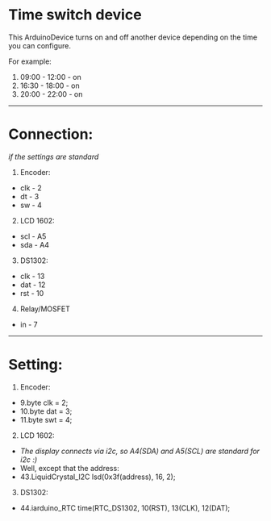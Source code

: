 Time switch device
==================
This ArduinoDevice turns on and off another device depending on the time you can configure.

For example:
  1. 09:00 - 12:00 - on
  2. 16:30 - 18:00 - on
  3. 20:00 - 22:00 - on
***
Connection:
===
*if the settings are standard*
1. Encoder:
* clk - 2
* dt - 3
* sw - 4
2. LCD 1602:
* scl - A5
* sda - A4
3. DS1302:
* clk - 13
* dat - 12
* rst - 10
4. Relay/MOSFET
* in - 7
***
Setting:
===
1. Encoder:
* 9.byte clk = 2;
*	10.byte dat = 3;
*	11.byte swt = 4;
2. LCD 1602:
* *The display connects via i2c, so A4(SDA) and A5(SCL) are standard for i2c :)*
* Well, except that the address:
* 43.LiquidCrystal_I2C lsd(0x3f(address), 16, 2);
3. DS1302:
* 44.iarduino_RTC time(RTC_DS1302, 10(RST), 13(CLK), 12(DAT);
